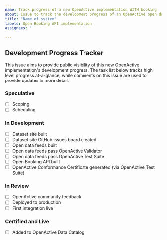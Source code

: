 ```yaml
---
name: Track progress of a new OpenActive implementation WITH booking
about: Issue to track the development progress of an OpenActive open data and Open Booking API implementation within a booking or listing system.
title: "Name of system"
labels: Open Booking API implementation
assignees: ''

---
```

[//]: # (Simply update the name of this issue above to the name of your system, then click the green "Submit new issue" button below)

## Development Progress Tracker

This issue aims to provide public visibility of this new OpenActive implementation's development progress. The task list below tracks high level progress at-a-glance, while comments on this issue are used to provide updates in more detail.

### Speculative
- [ ] Scoping
- [ ] Scheduling

### In Development
- [ ] Dataset site built
- [ ] Dataset site GitHub issues board created
- [ ] Open data feeds built
- [ ] Open data feeds pass OpenActive Validator
- [ ] Open data feeds pass OpenActive Test Suite
- [ ] Open Booking API built
- [ ] OpenActive Conformance Certificate generated (via OpenActive Test Suite)

### In Review
- [ ] OpenActive community feedback
- [ ] Deployed to production
- [ ] First integration live

### Certified and Live
- [ ] Added to OpenActive Data Catalog
